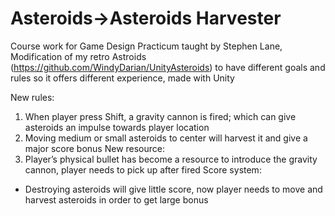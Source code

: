 # Asteroids->Asteroids Harvester

Course work for Game Design Practicum taught by Stephen Lane,
Modification of my retro Astroids (https://github.com/WindyDarian/UnityAsteroids) to have different goals and rules so it offers different experience, made with Unity

New rules:
1.	When player press Shift, a gravity cannon is fired; which can give asteroids an impulse towards player location
2.	Moving medium or small asteroids to center will harvest it and give a major score bonus
New resource:
3.	Player’s physical bullet has become a resource to introduce the gravity cannon, player needs to pick up after fired
Score system:
* Destroying asteroids will give little score, now player needs to move and harvest asteroids in order to get large bonus
